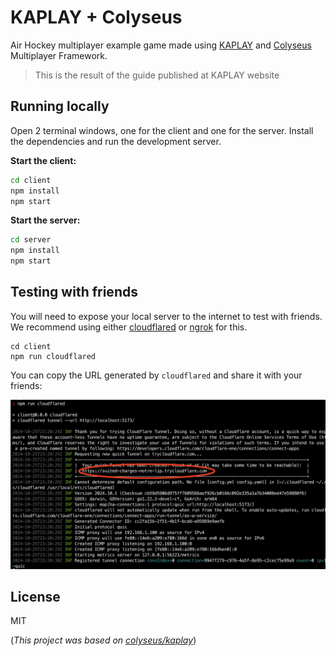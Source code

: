 # KAPLAY + Colyseus

Air Hockey multiplayer example game made using [KAPLAY](https://kaplayjs.com/) and [Colyseus](https://colyseus.io/) Multiplayer Framework.

> This is the result of the guide published at KAPLAY website

## Running locally

Open 2 terminal windows, one for the client and one for the server. Install the dependencies and run the development server.

**Start the client:**

```bash
cd client
npm install
npm start
```

**Start the server:**

```bash
cd server
npm install
npm start
```

## Testing with friends

You will need to expose your local server to the internet to test with friends. We recommend using either [cloudflared](https://www.npmjs.com/package/cloudflared) or [ngrok](https://ngrok.com/) for this.

```
cd client
npm run cloudflared
```

You can copy the URL generated by `cloudflared` and share it with your friends:

![](cloudflared.png)

## License

MIT

(_This project was based on [colyseus/kaplay](https://github.com/colyseus/kaplay)_)
